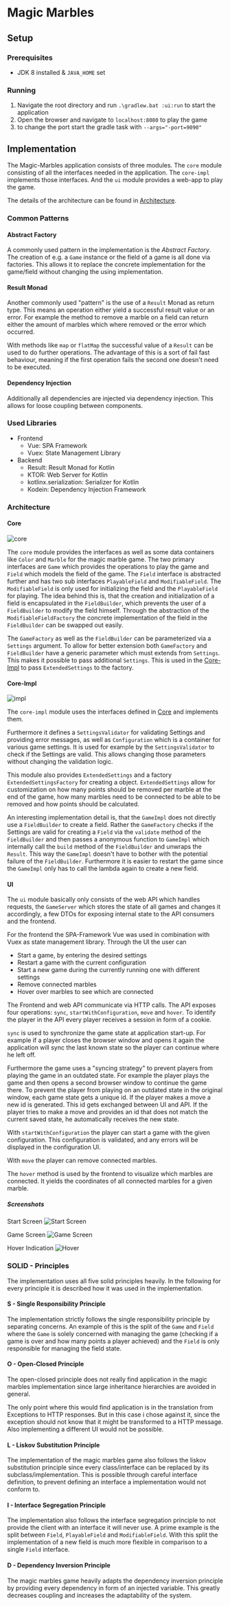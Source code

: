 # Magic Marbles

## Setup

### Prerequisites

- JDK 8 installed & `JAVA_HOME` set

### Running

1. Navigate the root directory and run `.\gradlew.bat :ui:run` to start the application
2. Open the browser and navigate to `localhost:8080` to play the game
3. to change the port start the gradle task with `--args="-port=9090"`

## Implementation

The Magic-Marbles application consists of three modules.
The `core` module consisting of all the interfaces needed in the application.
The `core-impl` implements those interfaces. And the `ui` module provides a web-app to play the game.

The details of the architecture can be found in [Architecture](#architecture).

### Common Patterns

#### Abstract Factory

A commonly used pattern in the implementation is the _Abstract Factory_.
The creation of e.g. a `Game` instance or the field of a game is all done via factories. This allows it to replace the concrete implementation for the game/field without changing the using implementation.

#### Result Monad

Another commonly used "pattern" is the use of a `Result` Monad as return type. This means an operation either yield a successful result value or an error. For example the method to remove a marble on a field can return either the amount of marbles which where removed or the error which occurred.

With methods like `map` or `flatMap` the successful value of a `Result` can be used to do further operations.
The advantage of this is a sort of fail fast behaviour, meaning if the first operation fails the second one doesn't need to be executed.

#### Dependency Injection

Additionally all dependencies are injected via dependency injection. This allows for loose coupling between components.

### Used Libraries

- Frontend
  - Vue: SPA Framework
  - Vuex: State Management Library
- Backend
  - Result: Result Monad for Kotlin
  - KTOR: Web Server for Kotlin
  - kotlinx.serialization: Serializer for Kotlin
  - Kodein: Dependency Injection Framework

### Architecture

#### Core

![core](images/api.svg)

The `core` module provides the interfaces as well as some data containers like `Color` and `Marble` for the magic marble game.
The two primary interfaces are `Game` which provides the operations to play the game and `Field` which models the field of the game. The `Field` interface is abstracted further and has two sub interfaces `PlayableField` and `ModifiableField`. The `ModifiableField` is only used for initializing the field and the `PlayableField` for playing.
The idea behind this is, that the creation and initialization of a field is encapsulated in the `FieldBuilder`, which prevents the user of a `FieldBuilder` to modify the field himself. Through the abstraction of the `ModifiableFieldFactory` the concrete implementation of the field in the `FieldBuilder` can be swapped out easily.

The `GameFactory` as well as the `FieldBuilder` can be parameterized via a `Settings` argument. To allow for better extension both `GameFactory` and `FieldBuilder` have a generic parameter which must extends from `Settings`. This makes it possible to pass additional `Settings`. This is used in the [Core-Impl](#core-impl) to pass `ExtendedSettings` to the factory.

#### Core-Impl

![impl](images/full.svg)

The `core-impl` module uses the interfaces defined in [Core](#core) and implements them.

 Furthermore it defines a `SettingsValidator` for validating Settings and providing error messages, as well as `Configuration` which is a container for various game settings. It is used for example by the `SettingsValidator` to check if the Settings are valid. This allows changing those parameters without changing the validation logic.

This module also provides `ExtendedSettings` and a factory `ExtendedSettingsFactory` for creating a object.
`ExtendedSettings` allow for customization on how many points should be removed per marble at the end of the game, how many marbles need to be connected to be able to be removed and how points should be calculated.

An interesting implementation detail is, that the `GameImpl` does not directly use a `FieldBuilder` to create a field. Rather the `GameFactory` checks if the Settings are valid for creating a `Field` via the `validate` method of the `FieldBuilder` and then passes a anonymous function to `GameImpl` which internally call the `build` method of the `FieldBuilder` and unwraps the `Result`. This way the `GameImpl` doesn't have to bother with the potential failure of the `FieldBuilder`.
Furthermore it is easier to restart the game since the `GameImpl` only has to call the lambda again to create a new field.

#### UI

The `ui` module basically only consists of the web API which handles requests, the `GameServer` which stores the state of all games and changes it accordingly, a few DTOs for exposing internal state to the API consumers and the frontend.

For the frontend the SPA-Framework Vue was used in combination with Vuex as state management library.
Through the UI the user can

- Start a game, by entering the desired settings
- Restart a game with the current configuration
- Start a new game during the currently running one with different settings
- Remove connected marbles
- Hover over marbles to see which are connected

The Frontend and web API communicate via HTTP calls. The API exposes four operations: `sync`, `startWithConfiguration`, `move` and `hover`. To identify the player in the API every player receives a session in form of a cookie.

`sync` is used to synchronize the game state at application start-up. For example if a player closes the browser window and opens it again the application will sync the last known state so the player can continue where he left off.

Furthermore the game uses a "syncing strategy" to prevent players from playing the game in an outdated state. For example the player plays the game and then opens a second browser window to continue the game there. To prevent the player from playing on an outdated state in the original window, each game state gets a unique id. If the player makes a move a new id is generated. This id gets exchanged between UI and API. If the player tries to make a move and provides an id that does not match the current saved state, he automatically receives the new state.

With `startWithConfiguration` the player can start a game with the given configuration. This configuration is validated, and any errors will be displayed in the configuration UI.

With `move` the player can remove connected marbles.

The `hover` method is used by the frontend to visualize which marbles are connected. It yields the coordinates of all connected marbles for a given marble.

##### Screenshots

Start Screen
![Start Screen](images/start_screen.png)

Game Screen
![Game Screen](images/game_screen.png)

Hover Indication
![Hover](images/game_screen_hover.png)

### SOLID - Principles

The implementation uses all five solid principles heavily. In the following for every principle it is described how it was used in the implementation.

#### S - Single Responsibility Principle

The implementation strictly follows the single responsibility principle by separating concerns. An example of this is the split of the `Game` and `Field` where the `Game` is solely concerned with managing the game (checking if a game is over and how many points a player achieved) and the `Field` is only responsible for managing the field state.

#### O - Open-Closed Principle

The open-closed principle does not really find application in the magic marbles implementation since large inheritance hierarchies are avoided in general.

The only point where this would find application is in the translation from Exceptions to HTTP responses. But in this case i chose against it, since the exception should not know that it might be transformed to a HTTP message. Also implementing a different UI would not be possible.

#### L - Liskov Substitution Principle

The implementation of the magic marbles game also follows the liskov substitution principle since every class/interface can be replaced by its subclass/implementation. This is possible through careful interface definition, to prevent defining an interface a implementation would not conform to.

#### I - Interface Segregation Principle

The implementation also follows the interface segregation principle to not provide the client with an interface it will never use. A prime example is the split between `Field`, `PlayableField` and `ModifiableField`. With this split the implementation of a new field is much more flexible in comparison to a single `Field` interface.

#### D - Dependency Inversion Principle

The magic marbles game heavily adapts the dependency inversion principle by providing every dependency in form of an injected variable. This greatly decreases coupling and increases the adaptability of the system.
